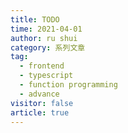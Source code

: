 ```yaml
---
title: TODO
time: 2021-04-01
author: ru shui
category: 系列文章
tag:
  - frontend
  - typescript
  - function programming
  - advance
visitor: false
article: true
---
```

